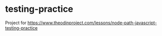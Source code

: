 # testing-practice
Project for https://www.theodinproject.com/lessons/node-path-javascript-testing-practice
